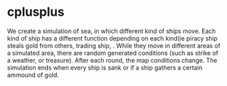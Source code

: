 # cplusplus
We create a simulation of sea, in which different kind of ships move. Each kind of ship has a different function depending on each kind(ie piracy ship steals gold from others, trading ship,  . While they move in different areas of a simulated area, there are random generated conditions (such as strike of a weather, or treasure). After each round, the map conditions change. The simulation ends when every ship is sank or if a ship gathers a certain ammound of gold.
